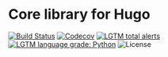 # Core library for Hugo

[![Build Status](https://img.shields.io/travis/Roolat/hugo-core/develop.svg?style=flat-square)](https://travis-ci.org/Roolat/hugo-core)
[![Codecov](https://img.shields.io/codecov/c/github/Roolat/hugo-core/develop.svg?style=flat-square)](https://codecov.io/gh/Roolat/hugo-core)
[![LGTM total alerts](https://img.shields.io/lgtm/alerts/g/Roolat/hugo-core.svg?style=flat-square)](https://lgtm.com/projects/g/Roolat/hugo-core/alerts/)
[![LGTM language grade: Python](https://img.shields.io/lgtm/grade/python/g/Roolat/hugo-core.svg?style=flat-square)](https://lgtm.com/projects/g/Roolat/hugo-core/context:python)
![License](https://img.shields.io/github/license/Roolat/hugo-core.svg?style=flat-square)
